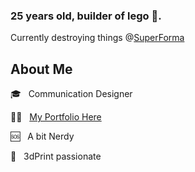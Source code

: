 ### 25 years old, builder of lego 🧱.

Currently destroying things @[SuperForma](https://superforma.xyz/)

## About Me
:mortar_board: &nbsp; Communication Designer 

💪🏽 &nbsp; [My Portfolio Here](https://federicopozzi.github.io/)

🆘 &nbsp; A bit Nerdy

:rocket: &nbsp; 3dPrint passionate


